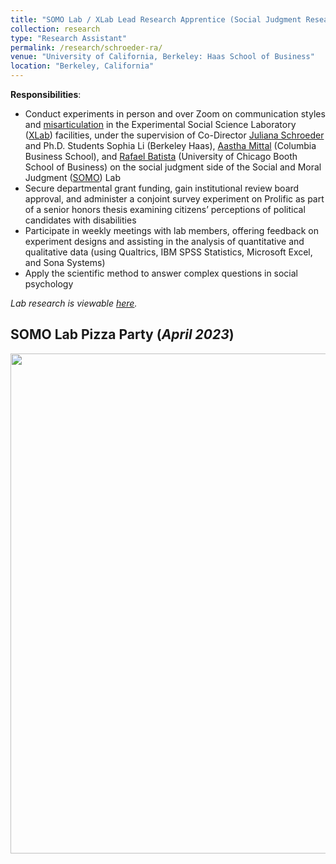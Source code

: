 ```yaml
---
title: "SOMO Lab / XLab Lead Research Apprentice (Social Judgment Research with Co-Director Juliana Schroeder) (_June 2022 - Present_)"
collection: research
type: "Research Assistant"
permalink: /research/schroeder-ra/
venue: "University of California, Berkeley: Haas School of Business"
location: "Berkeley, California"
---
```


__Responsibilities__:
- Conduct experiments in person and over Zoom on communication styles and [misarticulation](https://papers.ssrn.com/sol3/papers.cfm?abstract_id=4164007) in the Experimental Social Science Laboratory ([XLab](https://xlab.berkeley.edu/)) facilities, under the supervision of Co-Director [Juliana Schroeder](https://julianaschroeder.com/) and Ph.D. Students Sophia Li (Berkeley Haas), [Aastha Mittal](https://academics.gsb.columbia.edu/management-division/people/aastha-mittal) (Columbia Business School), and [Rafael Batista](https://rafaelmbatista.com/) (University of Chicago Booth School of Business) on the social judgment side of the Social and Moral Judgment ([SOMO](https://www.somolab.org/)) Lab
- Secure departmental grant funding, gain institutional review board approval, and administer a conjoint survey experiment on Prolific as part of a senior honors thesis examining citizens’ perceptions of political candidates with disabilities
- Participate in weekly meetings with lab members, offering feedback on experiment designs and assisting in the analysis of quantitative and qualitative data (using Qualtrics, IBM SPSS Statistics, Microsoft Excel, and Sona Systems)
- Apply the scientific method to answer complex questions in social psychology

_Lab research is viewable [here](https://www.somolab.org/overview)._

## SOMO Lab Pizza Party (_April 2023_)
<img width="800" src="https://user-images.githubusercontent.com/100865459/239700445-6fdba757-557b-49b5-9f24-a884772196f9.jpeg">
